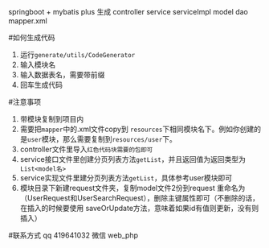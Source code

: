 springboot + mybatis plus 生成 controller service serviceImpl model dao mapper.xml

#如何生成代码
1. 运行`generate/utils/CodeGenerator`
2. 输入模块名
3. 输入数据表名，需要带前缀
4. 回车生成代码

#注意事项
1. 带模块复制到项目内
2. 需要把`mapper`中的.xml文件copy到 `resources`下相同模块名下。例如你创建的是`user`模块，那么需要复制到`resources/user`下。
3. controller文件里导入`红色代码块需要的包即可`
4. service接口文件里创建分页列表方法`getList`，并且返回值为返回类型为 `List<model名>`
5. service实现文件里建分页列表方法`getList`，具体参考user模块即可
6. 模块目录下新建request文件夹，复制model文件2份到request 重命名为（UserRequest和UserSearchRequest），删除主键属性即可（不删除的话，在插入的时候要使用 saveOrUpdate方法，意味着如果id有值则更新，没有则插入）

#联系方式
qq 419641032
微信 web_php

